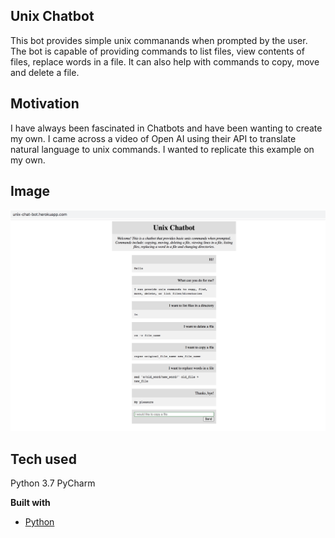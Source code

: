 ## Unix Chatbot
This bot provides simple unix commanands when prompted by the user. The bot is capable of providing commands to list files, view contents of files, replace words in a file. It can also help with commands to copy, move and delete a file. 


## Motivation
I have always been fascinated in Chatbots and have been wanting to create my own. I came across a video of Open AI using their API to translate natural language to unix commands. I wanted to replicate this example on my own.   

 
## Image
![image_1](https://github.com/a-rhodes-vcu/unix_chat_bot/blob/main/images/ScreenShot.png)

## Tech used
Python 3.7
PyCharm

<b>Built with</b>
- [Python](https://www.python.org/)


